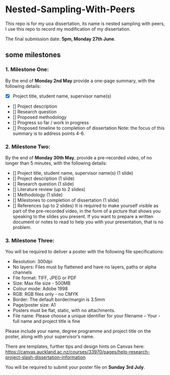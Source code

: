 # Nested-Sampling-With-Peers
This repo is for my uoa dissertation, its name is nested sampling with peers, I use this repo to record my modification of my dissertation.

The final submission date: **5pm, Monday 27th June**.

## some milestones
### 1. Milestone One:
By the end of **Monday 2nd May** provide a one-page summary, with the following details:

- [x] Project title, student name, supervisor name(s)
- [] Project description
- [] Research question
- [] Proposed methodology
- [] Progress so far / work in progress
- [] Proposed timeline to completion of dissertation
Note: the focus of this summary is to address points 4-6. 

### 2. Milestone Two:
By the end of **Monday 30th May**, provide a pre-recorded video, of no longer than 5 minutes, with the following details:

- [] Project title, student name, supervisor name(s) (1 slide)
- [] Project description (1 slide)
- [] Research question (1 slide)
- [] Literature review (up to 2 slides)
- [] Methodology (1 slide)
- [] Milestones to completion of dissertation (1 slide)
- [] References (up to 2 slides)
It is required to make yourself visible as part of the pre-recorded video, in the form of a picture that shows you speaking to the slides you present. If you want to prepare a written document or notes to read to help you with your presentation, that is no problem.

### 3. Milestone Three:
You will be required to deliver a poster with the following file specifications:

- Resolution: 300dpi
- No layers: Files must by flattened and have no layers, paths or alpha channels
- File format: TIFF, JPEG or PDF
- Size: Max file size - 500MB
- Colour mode: Adobe 1998
- RGB: RGB files only - no CMYK
- Border: The default border/margin is 3.5mm
- Page/poster size: A1
- Posters must be flat, static, with no attachments.
- File name:  Please choose a unique identifier for your filename – Your - full name and project title is fine
 
Please include your name, degree programme and project title on the poster, along with your supervisor’s name.

There are templates, further tips and design hints on Canvas here: https://canvas.auckland.ac.nz/courses/33970/pages/help-research-project-slash-dissertation-information

You will be required to submit your poster file on **Sunday 3rd July**. 
